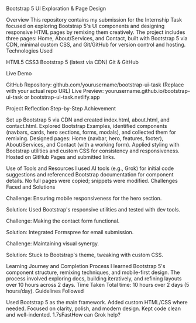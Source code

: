 Bootstrap 5 UI Exploration & Page Design


Overview
This repository contains my submission for the Internship Task focused on exploring Bootstrap 5's UI components and designing responsive HTML pages by remixing them creatively. The project includes three pages: Home, About/Services, and Contact, built with Bootstrap 5 via CDN, minimal custom CSS, and Git/GitHub for version control and hosting.
Technologies Used

HTML5
CSS3
Bootstrap 5 (latest via CDN)
Git & GitHub

Live Demo

GitHub Repository: github.com/yourusername/bootstrap-ui-task (Replace with your actual repo URL)
Live Preview: yourusername.github.io/bootstrap-ui-task or bootstrap-ui-task.netlify.app

Project Reflection
Step-by-Step Achievement

Set up Bootstrap 5 via CDN and created index.html, about.html, and contact.html.
Explored Bootstrap Examples, identified components (navbars, cards, hero sections, forms, modals), and collected them for remixing.
Designed pages: Home (navbar, hero, features, footer), About/Services, and Contact (with a working form).
Applied styling with Bootstrap utilities and custom CSS for consistency and responsiveness.
Hosted on GitHub Pages and submitted links.

Use of Tools and Resources
I used AI tools (e.g., Grok) for initial code suggestions and referenced Bootstrap documentation for component details. No full pages were copied; snippets were modified.
Challenges Faced and Solutions

Challenge: Ensuring mobile responsiveness for the hero section.

Solution: Used Bootstrap's responsive utilities and tested with dev tools.


Challenge: Making the contact form functional.

Solution: Integrated Formspree for email submission.


Challenge: Maintaining visual synergy.

Solution: Stuck to Bootstrap's theme, tweaking with custom CSS.



Learning Journey and Completion Process
I learned Bootstrap 5's component structure, remixing techniques, and mobile-first design. The process involved exploring docs, building iteratively, and refining layouts over 10 hours across 2 days.
Time Taken
Total time: 10 hours over 2 days (5 hours/day).
Guidelines Followed

Used Bootstrap 5 as the main framework.
Added custom HTML/CSS where needed.
Focused on clarity, polish, and modern design.
Kept code clean and well-indented.
1.7sFastHow can Grok help?
